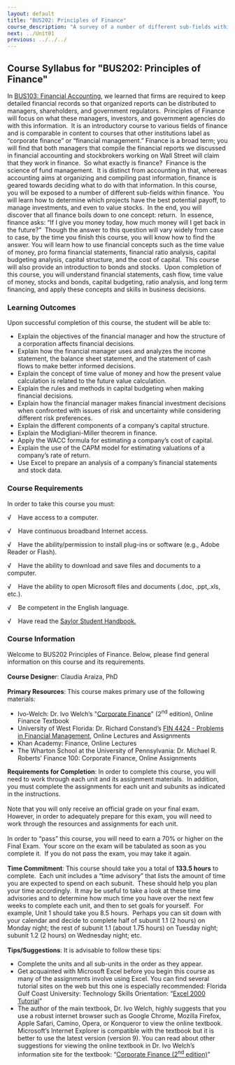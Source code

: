 ```yaml
---
layout: default
title: "BUS202: Principles of Finance"
course_description: "A survey of a number of different sub-fields within finance, with particular emphasis on managing investments, evaluating stocks, and determining which projects have the best potential payoff."
next: ../Unit01
previous: ../../../
---
```

Course Syllabus for "BUS202: Principles of Finance"
---------------------------------------------------

In [BUS103: Financial
Accounting](http://www.saylor.org/courses/bus103/), we learned that
firms are required to keep detailed financial records so that organized
reports can be distributed to managers, shareholders, and government
regulators.  Principles of Finance will focus on what these managers,
investors, and government agencies do with this information.  It is an
introductory course to various fields of finance and is comparable in
content to courses that other institutions label as “corporate finance”
or “financial management.” Finance is a broad term; you will find that
both managers that compile the financial reports we discussed in
financial accounting and stockbrokers working on Wall Street will claim
that they work in finance.  So what exactly is finance?  Finance is the
science of fund management.  It is distinct from accounting in that,
whereas accounting aims at organizing and compiling past information,
finance is geared towards deciding what to do with that information. In
this course, you will be exposed to a number of different sub-fields
within finance.  You will learn how to determine which projects have the
best potential payoff, to manage investments, and even to value stocks. 
In the end, you will discover that all finance boils down to one
concept: return.  In essence, finance asks: “If I give you money today,
how much money will I get back in the future?”  Though the answer to
this question will vary widely from case to case, by the time you finish
this course, you will know how to find the answer. You will learn how to
use financial concepts such as the time value of money, pro forma
financial statements, financial ratio analysis, capital budgeting
analysis, capital structure, and the cost of capital.  This course will
also provide an introduction to bonds and stocks.  Upon completion of
this course, you will understand financial statements, cash flow, time
value of money, stocks and bonds, capital budgeting, ratio analysis, and
long term financing, and apply these concepts and skills in business
decisions.

### Learning Outcomes

Upon successful completion of this course, the student will be able
to:  

-   Explain the objectives of the financial manager and how the
    structure of a corporation affects financial decisions.
-   Explain how the financial manager uses and analyzes the income
    statement, the balance sheet statement, and the statement of cash
    flows to make better informed decisions.
-   Explain the concept of time value of money and how the present value
    calculation is related to the future value calculation.
-   Explain the rules and methods in capital budgeting when making
    financial decisions.
-   Explain how the financial manager makes financial investment
    decisions when confronted with issues of risk and uncertainty while
    considering different risk preferences.
-   Explain the different components of a company’s capital structure.
-   Explain the Modigliani-Miller theorem in finance.
-   Apply the WACC formula for estimating a company’s cost of capital.
-   Explain the use of the CAPM model for estimating valuations of a
    company’s rate of return.
-   Use Excel to prepare an analysis of a company’s financial statements
    and stock data.

### Course Requirements

In order to take this course you must:

√    Have access to a computer.

√    Have continuous broadband Internet access.

√    Have the ability/permission to install plug-ins or software (e.g.,
Adobe Reader or Flash).

√    Have the ability to download and save files and documents to a
computer.

√    Have the ability to open Microsoft files and documents (.doc,
.ppt,.xls, etc.).

√    Be competent in the English language.

√    Have read the [Saylor Student
Handbook.](http://www.saylor.org/site/wp-content/uploads/2012/05/Saylor-StudentHandbook.pdf)

### Course Information

Welcome to BUS202 Principles of Finance. Below, please find general
information on this course and its requirements.  
    
 **Course Designe**r: Claudia Araiza, PhD  
    
 **Primary Resources**: This course makes primary use of the following
materials:  

-   Ivo-Welch: Dr. Ivo Welch’s "[Corporate
    Finance](http://book.ivo-welch.info/ed2/)" (2<sup>nd</sup> edition),
    Online Finance Textbook
-   University of West Florida: Dr. Richard Constand’s [FIN 4424 -
    Problems in Financial
    Management](http://uwf.edu/rconstand/fin4424web/FIN4424.htm), Online
    Lectures and Assignments
-   Khan Academy: Finance, Online Lectures
-   The Wharton School at the University of Pennsylvania: Dr. Michael R.
    Roberts’ Finance 100: Corporate Finance, Online Assignments

**Requirements for Completion**: In order to complete this course, you
will need to work through each unit and its assignment materials.  In
addition, you must complete the assignments for each unit and subunits
as indicated in the instructions.  
    
 Note that you will only receive an official grade on your final exam. 
However, in order to adequately prepare for this exam, you will need to
work through the resources and assignments for each unit.  
    
 In order to “pass” this course, you will need to earn a 70% or higher
on the Final Exam.  Your score on the exam will be tabulated as soon as
you complete it.  If you do not pass the exam, you may take it again.  
    
 **Time Commitment**: This course should take you a total of **133.5
hours** to complete.  Each unit includes a “time advisory” that lists
the amount of time you are expected to spend on each subunit.  These
should help you plan your time accordingly.  It may be useful to take a
look at these time advisories and to determine how much time you have
over the next few weeks to complete each unit, and then to set goals for
yourself.  For example, Unit 1 should take you 8.5 hours.  Perhaps you
can sit down with your calendar and decide to complete half of subunit
1.1 (2 hours) on Monday night; the rest of subunit 1.1 (about 1.75
hours) on Tuesday night; subunit 1.2 (2 hours) on Wednesday night;
etc.  
    
 **Tips/Suggestions**: It is advisable to follow these tips:  

-   Complete the units and all sub-units in the order as they appear.
-   Get acquainted with Microsoft Excel before you begin this course as
    many of the assignments involve using Excel. You can find several
    tutorial sites on the web but this one is especially recommended:
    Florida Gulf Coast University: Technology Skills Orientation:
    “[Excel 2000
    Tutorial](http://www.fgcu.edu/support/office2000/excel/index.html)”
-   The author of the main textbook, Dr. Ivo Welch, highly suggests that
    you use a robust internet browser such as Google Chrome, Mozilla
    Firefox, Apple Safari, Camino, Opera, or Konqueror to view the
    online textbook. Microsoft’s Internet Explorer is compatible with
    the textbook but it is better to use the latest version (version 9).
    You can read about other suggestions for viewing the online textbook
    in Dr. Ivo Welch’s information site for the textbook: “[Corporate
    Finance (2<sup>nd</sup> edition)](http://book.ivo-welch.info/ed2/)”

